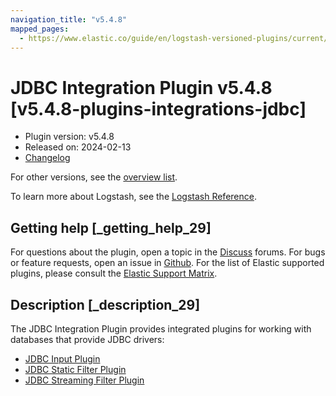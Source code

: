 ```yaml
---
navigation_title: "v5.4.8"
mapped_pages:
  - https://www.elastic.co/guide/en/logstash-versioned-plugins/current/v5.4.8-plugins-integrations-jdbc.html
---
```


# JDBC Integration Plugin v5.4.8 [v5.4.8-plugins-integrations-jdbc]

* Plugin version: v5.4.8
* Released on: 2024-02-13
* [Changelog](https://github.com/logstash-plugins/logstash-integration-jdbc/blob/v5.4.8/CHANGELOG.md)

For other versions, see the [overview list](integration-jdbc-index.md).

To learn more about Logstash, see the [Logstash Reference](https://www.elastic.co/guide/en/logstash/current/index.html).

## Getting help [_getting_help_29]

For questions about the plugin, open a topic in the [Discuss](http://discuss.elastic.co) forums. For bugs or feature requests, open an issue in [Github](https://github.com/logstash-plugins/logstash-integration-jdbc). For the list of Elastic supported plugins, please consult the [Elastic Support Matrix](https://www.elastic.co/support/matrix#matrix_logstash_plugins).

## Description [_description_29]

The JDBC Integration Plugin provides integrated plugins for working with databases that provide JDBC drivers:

* [JDBC Input Plugin](https://www.elastic.co/guide/en/logstash/current/plugins-inputs-jdbc.html)
* [JDBC Static Filter Plugin](https://www.elastic.co/guide/en/logstash/current/plugins-filters-jdbc_static.html)
* [JDBC Streaming Filter Plugin](https://www.elastic.co/guide/en/logstash/current/plugins-filters-jdbc_streaming.html)
